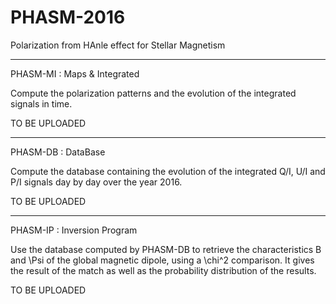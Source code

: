 # PHASM-2016
Polarization from HAnle effect for Stellar Magnetism

------------------------------------------------------------------------------------------------------------------------------------------------------------------------------------------------------------------------

PHASM-MI : Maps & Integrated

Compute the polarization patterns and the evolution of the integrated signals in time.

TO BE UPLOADED

------------------------------------------------------------------------------------------------------------------------------------------------------------------------------------------------------------------------

PHASM-DB : DataBase

Compute the database containing the evolution of the integrated Q/I, U/I and P/I signals day by day over the year 2016.

TO BE UPLOADED

------------------------------------------------------------------------------------------------------------------------------------------------------------------------------------------------------------------------

PHASM-IP : Inversion Program

Use the database computed by PHASM-DB to retrieve the characteristics B and \Psi of the global magnetic dipole, using a \chi^2 comparison. It gives the result of the match as well as the probability distribution of the results.

TO BE UPLOADED
